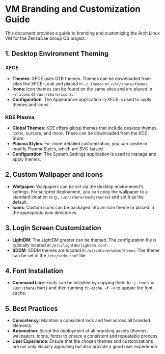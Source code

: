 # VM Branding and Customization Guide

This document provides a guide to branding and customizing the Arch Linux VM for the ZenzaDae Group OS project.

## 1. Desktop Environment Theming

### XFCE
- **Themes**: XFCE uses GTK themes. Themes can be downloaded from sites like XFCE-Look and placed in `~/.themes` or `/usr/share/themes`.
- **Icons**: Icon themes can be found on the same sites and are placed in `~/.icons` or `/usr/share/icons`.
- **Configuration**: The Appearance application in XFCE is used to apply themes and icons.

### KDE Plasma
- **Global Themes**: KDE offers global themes that include desktop themes, icons, cursors, and more. These can be downloaded from the KDE Store.
- **Plasma Styles**: For more detailed customization, you can create or modify Plasma Styles, which are SVG-based.
- **Configuration**: The System Settings application is used to manage and apply themes.

## 2. Custom Wallpaper and Icons

- **Wallpaper**: Wallpapers can be set via the desktop environment's settings. For scripted deployment, you can copy the wallpaper to a standard location (e.g., `/usr/share/backgrounds`) and set it as the default.
- **Icons**: Custom icons can be packaged into an icon theme or placed in the appropriate icon directories.

## 3. Login Screen Customization

- **LightDM**: The LightDM greeter can be themed. The configuration file is typically located at `/etc/lightdm/lightdm.conf`.
- **SDDM**: SDDM themes are located in `/usr/share/sddm/themes`. The theme can be set in the `/etc/sddm.conf` file.

## 4. Font Installation

- **Command Line**: Fonts can be installed by copying them to `~/.fonts` or `/usr/share/fonts` and then running `fc-cache -f -v` to update the font cache.

## 5. Best Practices

- **Consistency**: Maintain a consistent look and feel across all branded elements.
- **Automation**: Script the deployment of all branding assets (themes, wallpapers, icons, fonts) to ensure a consistent and repeatable process.
- **User Experience**: Ensure that the chosen themes and customizations are not only visually appealing but also provide a good user experience.
